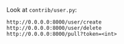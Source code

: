 Look at `contrib/user.py`:

```
http://0.0.0.0:8000/user/create
http://0.0.0.0:8000/user/delete
http://0.0.0.0:8000/pull?token=<int>
```
